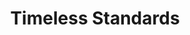 ---
ee_id_thing: '105'
site: '1'
type: '2'
inv_num: 2011-081
add_credit:
url: 2011-081-timeless-standards
title: Timeless Standards
year: '2011'
display_year: '2011'
medium: Inkjet on canvas
dims: 56 x 40 inches
pitch: "​Scan of a Lacoste shirt."
ps:
live_url:
youtube:
related_code:
imgs: timeless-standards-2011-081-full-cropped-database-KA.jpg
subheading:
download:
commission:
related:
layout: things-i-made
---